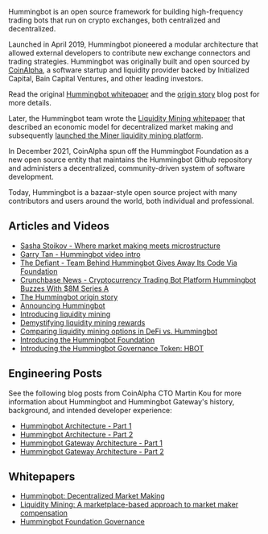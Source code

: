 Hummingbot is an open source framework for building high-frequency trading bots that run on crypto exchanges, both centralized and decentralized.

Launched in April 2019, Hummingbot pioneered a modular architecture that allowed external developers to contribute new exchange connectors and trading strategies. Hummingbot was originally built and open sourced by [CoinAlpha](https://coinalpha.com), a software startup and liquidity provider backed by Initialized Capital, Bain Capital Ventures, and other leading investors.

Read the original [Hummingbot whitepaper](/hummingbot.pdf) and the [origin story](../blog/posts/hummingbot-is-live/index.md) blog post for more details.

Later, the Hummingbot team wrote the [Liquidity Mining whitepaper](/liquidity-mining.pdf) that described an economic model for decentralized market making and subsequently [launched the Miner liquidity mining platform](../blog/posts/liquidity-mining-launch/index.md).

In December 2021, CoinAlpha spun off the Hummingbot Foundation as a new open source entity that maintains the Hummingbot Github repository and administers a decentralized, community-driven system of software development.

Today, Hummingbot is a bazaar-style open source project with many contributors and users around the world, both individual and professional.

## Articles and Videos

* [Sasha Stoikov - Where market making meets microstructure](https://youtu.be/S7eig5VXFpY?t=2439)
* [Garry Tan - Hummingbot video intro](https://www.youtube.com/watch?v=S2sSf2EBeOM)
* [The Defiant - Team Behind Hummingbot Gives Away Its Code Via Foundation](https://thedefiant.io/coin-alpha-hummingbot-foundation/)
* [Crunchbase News - Cryptocurrency Trading Bot Platform Hummingbot Buzzes With $8M Series A](https://news.crunchbase.com/fintech-ecommerce/cryptocurrency-trading-bot-platform-hummingbot-buzzes-with-8m-series-a/)
* [The Hummingbot origin story](../blog/posts/hummingbot-is-live/index.md)
* [Announcing Hummingbot](/blog/2019/04/04/hummingbot-is-live/)
* [Introducing liquidity mining](../blog/posts/liquidity-mining-launch/index.md)
* [Demystifying liquidity mining rewards](../academy-content/posts/demystifying-liquidity-mining-rewards/index.md)
* [Comparing liquidity mining options in DeFi vs. Hummingbot](../academy-content/posts/liquidity-mining-in-hummingbot-vs-defi/index.md)
* [Introducing the Hummingbot Foundation](../blog/posts/introducing-the-hummingbot-foundation/index.md)
* [Introducing the Hummingbot Governance Token: HBOT](../blog/posts/introducing-the-hummingbot-governance-token-hbot/index.md)

## Engineering Posts

See the following blog posts from CoinAlpha CTO Martin Kou for more information about Hummingbot and Hummingbot Gateway's history, background, and intended developer experience:

* [Hummingbot Architecture - Part 1](../academy-content/posts/hummingbot-architecture-part-1/index.md)
* [Hummingbot Architecture - Part 2](../academy-content/posts/hummingbot-architecture-part-2/index.md)
* [Hummingbot Gateway Architecture - Part 1](../academy-content/posts/hummingbot-gateway-architecture-part-1/index.md)
* [Hummingbot Gateway Architecture - Part 2](../academy-content/posts/hummingbot-gateway-architecture-part-2/index.md)

## Whitepapers

* [Hummingbot: Decentralized Market Making](../hummingbot.pdf)
* [Liquidity Mining: A marketplace-based approach to market maker compensation](../liquidity-mining.pdf)
* [Hummingbot Foundation Governance](../governance/index.md)
